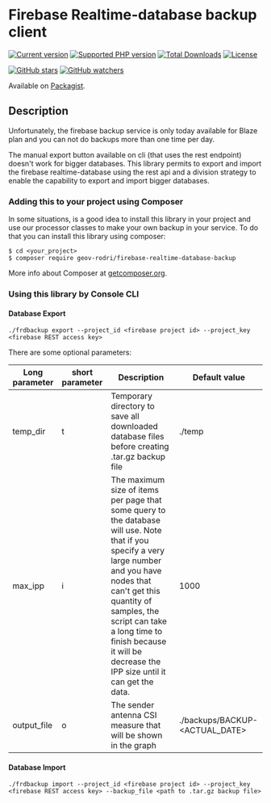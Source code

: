 # Firebase Realtime-database backup client

[![Current version](https://img.shields.io/packagist/v/geov-rodri/firebase-realtime-database-backup.svg)](https://packagist.org/packages/geov-rodri/firebase-realtime-database-backup)
[![Supported PHP version](https://img.shields.io/packagist/php-v/geov-rodri/firebase-realtime-database-backup.svg)]()
[![Total Downloads](https://img.shields.io/packagist/dt/geov-rodri/firebase-realtime-database-backup.svg)](https://packagist.org/packages/geov-rodri/firebase-realtime-database-backup/stats)
[![License](https://img.shields.io/github/license/GeovRodri/firebase-realtime-database-backup.svg)](https://github.com/GeovRodri/firebase-realtime-database-backup/blob/master/LICENSE)

[![GitHub stars](https://img.shields.io/github/stars/GeovRodri/firebase-realtime-database-backup.svg?label=Stars&style=social)](https://github.com/GeovRodri/firebase-realtime-database-backup/stargazers)
[![GitHub watchers](https://img.shields.io/github/watchers/GeovRodri/firebase-realtime-database-backup.svg?label=Watch&style=social)](https://github.com/GeovRodri/firebase-realtime-database-backup/watchers)

Available on [Packagist](https://packagist.org/packages/geov-rodri/firebase-realtime-database-backup).

## Description

Unfortunately, the firebase backup service is only today available for Blaze plan and you can not do backups more than one time per day.

The manual export button available on cli (that uses the rest endpoint) doesn't work for bigger databases. This library permits to export and import the firebase realtime-database using the rest api and a division strategy to enable the capability to export and import bigger databases.

### Adding this to your project using Composer

In some situations, is a good idea to install this library in your project and use our processor classes to make your own backup in your service. To do that you can install this library using composer:

```
$ cd <your_project>
$ composer require geov-rodri/firebase-realtime-database-backup
```

More info about Composer at [getcomposer.org](http://getcomposer.org).

### Using this library by Console CLI

#### Database Export

```
./frdbackup export --project_id <firebase project id> --project_key <firebase REST access key>
```

There are some optional parameters:

| Long parameter | short parameter | Description | Default value |
| --- | --- | --- | --- |
| temp_dir | t | Temporary directory to save all downloaded database files before creating .tar.gz backup file | ./temp |
| max_ipp | i | The maximum size of items per page that some query to the database will use. Note that if you specify a very large number and you have nodes that can't get this quantity of samples, the script can take a long time to finish because it will be decrease the IPP size until it can get the data. | 1000 |
| output_file | o | The sender antenna CSI measure that will be shown in the graph | ./backups/BACKUP-<ACTUAL_DATE> |

#### Database Import

```
./frdbackup import --project_id <firebase project id> --project_key <firebase REST access key> --backup_file <path to .tar.gz backup file>
```